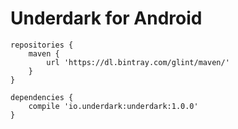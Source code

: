 # Underdark for Android
```
repositories {
    maven {
        url 'https://dl.bintray.com/glint/maven/'
    }
}
```
```
dependencies {
    compile 'io.underdark:underdark:1.0.0'
}
```
